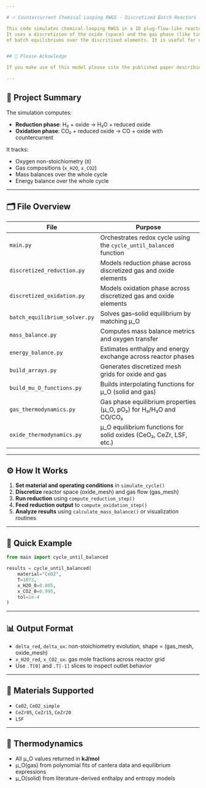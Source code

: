 ```yaml
---

# 🔥 Countercurrent Chemical Looping RWGS - Discretized Batch Reactors Simulation

This code simulates chemical-looping RWGS in a 1D plug-flow-like reactor with oxides including LSF and CeO2 based oxides.
It uses a discretizion of the oxide (space) and the gas phase (like time discritization) and then solves a sequential series 
of batch equilibriums over the discritised elements. It is useful for quickly simulating thermodynamic limits. 


## 📄 Please Ackowledge

If you make use of this model please cite the published paper describing it [Add citation], and both the materials source data and model (e.g., Bulfin 2016 model, Kuhn 2011 data).

---
```


## 📘 Project Summary

The simulation computes:
- **Reduction phase**: H₂ + oxide → H₂O + reduced oxide
- **Oxidation phase**: CO₂ + reduced oxide → CO + oxide with countercurrent

It tracks:
- Oxygen non-stoichiometry (`δ`)
- Gas compositions (`x_H2O`, `x_CO2`)
- Mass balances over the whole cycle
- Energy balance over the whole cycle


---

## 🗂 File Overview

| File                            | Purpose                                                                 |
|---------------------------------|-------------------------------------------------------------------------|
| `main.py`                       | Orchestrates redox cycle using the `cycle_until_balanced` function     |
| `discretized_reduction.py`     | Models reduction phase across discretized gas and oxide elements       |
| `discretized_oxidation.py`     | Models oxidation phase across discretized gas and oxide elements       |
| `batch_equilibrium_solver.py`  | Solves gas–solid equilibrium by matching μ_O                           |
| `mass_balance.py`              | Computes mass balance metrics and oxygen transfer                      |
| `energy_balance.py`            | Estimates enthalpy and energy exchange across reactor phases           |
| `build_arrays.py`              | Generates discretized mesh grids for oxide and gas                     |
| `build_mu_O_functions.py`      | Builds interpolating functions for μ_O (solid and gas)                 |
| `gas_thermodynamics.py`        | Gas phase equilibrium properties (μ_O, pO₂) for H₂/H₂O and CO/CO₂      |
| `oxide_thermodynamics.py`      | μ_O equilibrium functions for solid oxides (CeO₂, CeZr, LSF, etc.)     |

---

## ⚙️ How It Works

1. **Set material and operating conditions** in `simulate_cycle()`
2. **Discretize** reactor space (oxide_mesh) and gas flow (gas_mesh)
3. **Run reduction** using `compute_reduction_step()`
4. **Feed reduction output** to `compute_oxidation_step()`
5. **Analyze results** using `calculate_mass_balance()` or visualization routines

---

## 🚀 Quick Example

```python
from main import cycle_until_balanced

results = cycle_until_balanced(
    material="CeO2",
    T=1073,
    x_H2O_0=0.005,
    x_CO2_0=0.995,
    tol=1e-4
)
```

---

## 📊 Output Format

- `delta_red`, `delta_ox`: non-stoichiometry evolution, shape = (gas_mesh, oxide_mesh)
- `x_H2O_red`, `x_CO2_ox`: gas mole fractions across reactor grid
- Use `.T[0]` and `.T[-1]` slices to inspect outlet behavior

---

## 🧪 Materials Supported

- `CeO2`, `CeO2_simple`
- `CeZr05`, `CeZr15`, `CeZr20`
- `LSF`

---

## 📐 Thermodynamics

- All μ_O values returned in **kJ/mol**
- μ_O(gas) from polynomial fits of cantera data and equilibrium expressions
- μ_O(solid) from literature-derived enthalpy and entropy models
